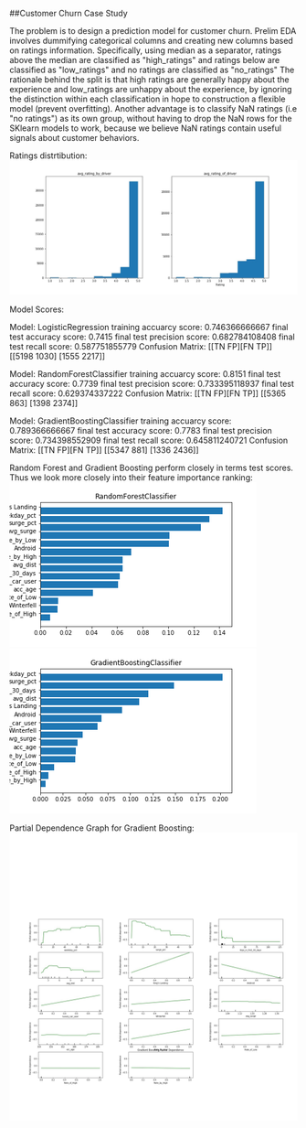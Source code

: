 ##Customer Churn Case Study

The problem is to design a prediction model for customer churn.
Prelim EDA involves dummifying categorical columns and creating new columns based on ratings information. Specifically, using median as a separator, ratings above the median are classified as "high_ratings" and ratings below are classified as "low_ratings" and no ratings are classified as "no_ratings" The rationale behind the split is that high ratings are generally happy about the experience and low_ratings are unhappy about the experience, by ignoring the distinction within each classification in hope to construction a flexible model (prevent overfitting). Another advantage is to classify NaN ratings (i.e "no ratings") as its own group, without having to drop the NaN rows for the SKlearn models to work, because we believe NaN ratings contain useful signals about customer behaviors.

Ratings distrtibution:
![alt text](rating_histogram.jpg)

Model Scores:

Model: LogisticRegression
training accuarcy score: 0.746366666667
final test accuracy score:  0.7415
final test precision score: 0.682784108408
final test recall score: 0.587751855779
Confusion Matrix: [[TN FP][FN TP]]
[[5198 1030]
 [1555 2217]]
 
Model: RandomForestClassifier
training accuarcy score: 0.8151
final test accuracy score:  0.7739
final test precision score: 0.733395118937
final test recall score: 0.629374337222
Confusion Matrix: [[TN FP][FN TP]]
[[5365  863]
 [1398 2374]]
 
Model: GradientBoostingClassifier
training accuarcy score: 0.789366666667
final test accuracy score:  0.7783
final test precision score: 0.734398552909
final test recall score: 0.645811240721
Confusion Matrix: [[TN FP][FN TP]]
[[5347  881]
 [1336 2436]]
 
Random Forest and Gradient Boosting perform closely in terms test scores. Thus we look more closely into their feature importance ranking:
![alt text](RandomForestClassifier_feat_imp.png)
![alt text](GradientBoostingClassifier_feat_imp.png)

Partial Dependence Graph for Gradient Boosting:
![alt text](partial_dependence.jpg)
